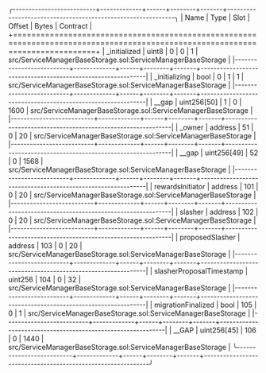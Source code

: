 
╭--------------------------+-------------+------+--------+-------+-------------------------------------------------------------╮
| Name                     | Type        | Slot | Offset | Bytes | Contract                                                    |
+==============================================================================================================================+
| _initialized             | uint8       | 0    | 0      | 1     | src/ServiceManagerBaseStorage.sol:ServiceManagerBaseStorage |
|--------------------------+-------------+------+--------+-------+-------------------------------------------------------------|
| _initializing            | bool        | 0    | 1      | 1     | src/ServiceManagerBaseStorage.sol:ServiceManagerBaseStorage |
|--------------------------+-------------+------+--------+-------+-------------------------------------------------------------|
| __gap                    | uint256[50] | 1    | 0      | 1600  | src/ServiceManagerBaseStorage.sol:ServiceManagerBaseStorage |
|--------------------------+-------------+------+--------+-------+-------------------------------------------------------------|
| _owner                   | address     | 51   | 0      | 20    | src/ServiceManagerBaseStorage.sol:ServiceManagerBaseStorage |
|--------------------------+-------------+------+--------+-------+-------------------------------------------------------------|
| __gap                    | uint256[49] | 52   | 0      | 1568  | src/ServiceManagerBaseStorage.sol:ServiceManagerBaseStorage |
|--------------------------+-------------+------+--------+-------+-------------------------------------------------------------|
| rewardsInitiator         | address     | 101  | 0      | 20    | src/ServiceManagerBaseStorage.sol:ServiceManagerBaseStorage |
|--------------------------+-------------+------+--------+-------+-------------------------------------------------------------|
| slasher                  | address     | 102  | 0      | 20    | src/ServiceManagerBaseStorage.sol:ServiceManagerBaseStorage |
|--------------------------+-------------+------+--------+-------+-------------------------------------------------------------|
| proposedSlasher          | address     | 103  | 0      | 20    | src/ServiceManagerBaseStorage.sol:ServiceManagerBaseStorage |
|--------------------------+-------------+------+--------+-------+-------------------------------------------------------------|
| slasherProposalTimestamp | uint256     | 104  | 0      | 32    | src/ServiceManagerBaseStorage.sol:ServiceManagerBaseStorage |
|--------------------------+-------------+------+--------+-------+-------------------------------------------------------------|
| migrationFinalized       | bool        | 105  | 0      | 1     | src/ServiceManagerBaseStorage.sol:ServiceManagerBaseStorage |
|--------------------------+-------------+------+--------+-------+-------------------------------------------------------------|
| __GAP                    | uint256[45] | 106  | 0      | 1440  | src/ServiceManagerBaseStorage.sol:ServiceManagerBaseStorage |
╰--------------------------+-------------+------+--------+-------+-------------------------------------------------------------╯

